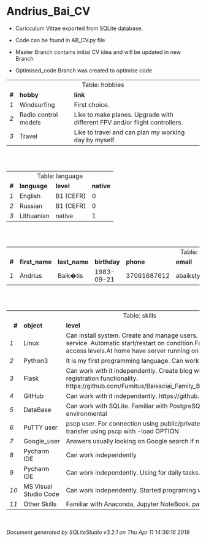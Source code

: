 # Andrius_Bai_CV

- Curicculum Vittae exported from SQLite database.
- Code can be found in AB_CV.py file

- Master Branch contains initial CV idea and will be updated in new Branch
- Optimised_code Branch was created to optimise code

<!DOCTYPE HTML PUBLIC "-//W3C//DTD HTML 4.0//EN" "http://www.w3.org/TR/REC-html40/strict.dtd">
<html><meta http-equiv="Content-Type" content="text/html; charset=System"/><body><table><tr class="title"><td colspan="3" align="center">Table: hobbies</td></tr><tr class="header"><td align="right"><b><i>#</i></b></td><td><b>hobby</b></td><td><b>link</b></td></tr><tr><td class="rownum"><i>1</i></td><td align="left">Windsurfing</td><td align="left">First choice.</td></tr><tr><td class="rownum"><i>2</i></td><td align="left">Radio control models</td><td align="left">Like to make planes. Upgrade with different FPV and/or flight controllers.</td></tr><tr><td class="rownum"><i>3</i></td><td align="left">Travel</td><td align="left">Like to travel and can plan my working day by myself.</td></tr></table><br/><br/><table><tr class="title"><td colspan="4" align="center">Table: language</td></tr><tr class="header"><td align="right"><b><i>#</i></b></td><td><b>language</b></td><td><b>level</b></td><td><b>native</b></td></tr><tr><td class="rownum"><i>1</i></td><td align="left">English</td><td align="left">B1 (CEFR)</td><td align="left">0</td></tr><tr><td class="rownum"><i>2</i></td><td align="left">Russian</td><td align="left">B1 (CEFR)</td><td align="left">0</td></tr><tr><td class="rownum"><i>3</i></td><td align="left">Lithuanian</td><td align="left">native</td><td align="left">1</td></tr></table><br/><br/><table><tr class="title"><td colspan="8" align="center">Table: personal_info</td></tr><tr class="header"><td align="right"><b><i>#</i></b></td><td><b>first_name</b></td><td><b>last_name</b></td><td><b>birthday</b></td><td><b>phone</b></td><td><b>email</b></td><td><b>github</b></td><td><b>country</b></td></tr><tr><td class="rownum"><i>1</i></td><td align="left">Andrius</td><td align="left">Baik�tis</td><td align="left">1983-09-21</td><td align="right">37061687612</td><td align="left">abaikstys@gmail.com</td><td align="left">http://github.com/Fumitus/Andrius_Bai_CV.git</td><td align="left">Lithuania</td></tr></table><br/><br/><table><tr class="title"><td colspan="3" align="center">Table: skills</td></tr><tr class="header"><td align="right"><b><i>#</i></b></td><td><b>object</b></td><td><b>level</b></td></tr><tr><td class="rownum"><i>1</i></td><td align="left">Linux</td><td align="left">Can install system. Create and manage users. Create automatic service. Automatic start/restart on condition.Familiar with different access levels.At home have server running on Ubuntu 18.04.</td></tr><tr><td class="rownum"><i>2</i></td><td align="left">Python3</td><td align="left">It is my first programming language. Can work with it independently.</td></tr><tr><td class="rownum"><i>3</i></td><td align="left">Flask</td><td align="left">Can work with it independently. Create blog with quite good user registration functionality. https://github.com/Fumitus/Baiksciai_Family_Blog/tree/Only_registered</td></tr><tr><td class="rownum"><i>4</i></td><td align="left">GitHub</td><td align="left">Can work with it independently. https://github.com/Fumitus</td></tr><tr><td class="rownum"><i>5</i></td><td align="left">DataBase</td><td align="left">Can work with SQLite. Familiar with PostgreSQL. Can use it on Linux environmental</td></tr><tr><td class="rownum"><i>6</i></td><td align="left">PuTTY user</td><td align="left">pscp user. For connection using public/private key pairs. For file transfer using pscp with -load OPTION</td></tr><tr><td class="rownum"><i>7</i></td><td align="left">Google_user</td><td align="left">Answers usually looking on Google search if not looking in books.</td></tr><tr><td class="rownum"><i>8</i></td><td align="left">Pycharm IDE</td><td align="left">Can work independently</td></tr><tr><td class="rownum"><i>9</i></td><td align="left">Pycharm IDE</td><td align="left">Can work independently. Using for daily tasks.</td></tr><tr><td class="rownum"><i>10</i></td><td align="left">MS Visual Studio Code</td><td align="left">Can work independently. Started programing with this IDE.</td></tr><tr><td class="rownum"><i>11</i></td><td align="left">Other Skills</td><td align="left">Familiar with Anaconda, Jupyter NoteBook. pandas, numpy libraries.</td></tr></table><br/><br/><i>Document generated by SQLiteStudio v3.2.1 on Thu Apr 11 14:36:16 2019</i></body></html>
